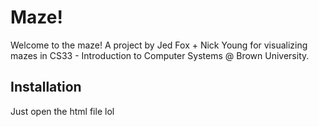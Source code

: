 # Maze!

Welcome to the maze! A project by Jed Fox + Nick Young for visualizing mazes in CS33 - Introduction to Computer Systems @ Brown University.

## Installation

Just open the html file lol
